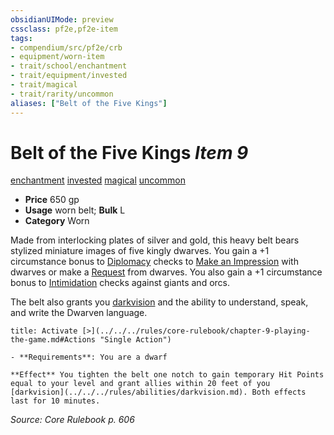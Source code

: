 ```yaml
---
obsidianUIMode: preview
cssclass: pf2e,pf2e-item
tags:
- compendium/src/pf2e/crb
- equipment/worn-item
- trait/school/enchantment
- trait/equipment/invested
- trait/magical
- trait/rarity/uncommon
aliases: ["Belt of the Five Kings"]
---
```

# Belt of the Five Kings *Item 9*  
[enchantment](enchantment.md)  [invested](invested.md)  [magical](magical.md)  [uncommon](uncommon.md)  

- **Price** 650 gp
- **Usage** worn belt; **Bulk** L
- **Category** Worn

Made from interlocking plates of silver and gold, this heavy belt bears stylized miniature images of five kingly dwarves. You gain a +1 circumstance bonus to [Diplomacy](../../skills.md#Diplomacy) checks to [Make an Impression](make-an-impression.md) with dwarves or make a [Request](request.md) from dwarves. You also gain a +1 circumstance bonus to [Intimidation](../../skills.md#Intimidation) checks against giants and orcs.

The belt also grants you [darkvision](rules/abilities/darkvision.md) and the ability to understand, speak, and write the Dwarven language.

```ad-embed-ability
title: Activate [>](../../../rules/core-rulebook/chapter-9-playing-the-game.md#Actions "Single Action")

- **Requirements**: You are a dwarf

**Effect** You tighten the belt one notch to gain temporary Hit Points equal to your level and grant allies within 20 feet of you [darkvision](../../../rules/abilities/darkvision.md). Both effects last for 10 minutes.
```

*Source: Core Rulebook p. 606*
